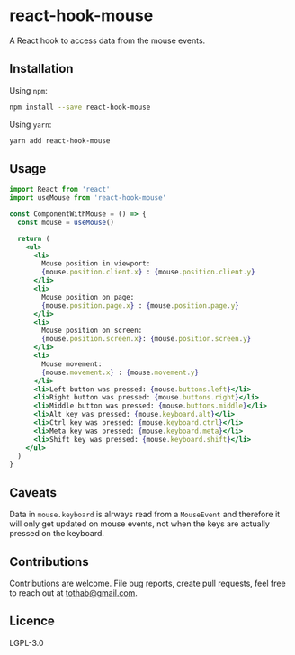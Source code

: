 # react-hook-mouse

A React hook to access data from the mouse events.

## Installation

Using `npm`:

```sh
npm install --save react-hook-mouse
```

Using `yarn`:

```sh
yarn add react-hook-mouse
```

## Usage

```jsx
import React from 'react'
import useMouse from 'react-hook-mouse'

const ComponentWithMouse = () => {
  const mouse = useMouse()

  return (
    <ul>
      <li>
        Mouse position in viewport:
        {mouse.position.client.x} : {mouse.position.client.y}
      </li>
      <li>
        Mouse position on page:
        {mouse.position.page.x} : {mouse.position.page.y}
      </li>
      <li>
        Mouse position on screen:
        {mouse.position.screen.x}: {mouse.position.screen.y}
      </li>
      <li>
        Mouse movement:
        {mouse.movement.x} : {mouse.movement.y}
      </li>
      <li>Left button was pressed: {mouse.buttons.left}</li>
      <li>Right button was pressed: {mouse.buttons.right}</li>
      <li>Middle button was pressed: {mouse.buttons.middle}</li>
      <li>Alt key was pressed: {mouse.keyboard.alt}</li>
      <li>Ctrl key was pressed: {mouse.keyboard.ctrl}</li>
      <li>Meta key was pressed: {mouse.keyboard.meta}</li>
      <li>Shift key was pressed: {mouse.keyboard.shift}</li>
    </ul>
  )
}
```

## Caveats

Data in `mouse.keyboard` is alrways read from a `MouseEvent` and therefore it will only get updated on mouse events, not when the keys are actually pressed on the keyboard.

## Contributions

Contributions are welcome. File bug reports, create pull requests, feel free to reach out at tothab@gmail.com.

## Licence

LGPL-3.0
